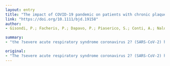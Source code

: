 ```yaml
---
layout: entry
title: "The impact of COVID-19 pandemic on patients with chronic plaque psoriasis being treated with biologic therapy: the Northern Italy experience"
link: "https://doi.org/10.1111/bjd.19158"
author:
- Gisondi, P.; Facheris, P.; Dapavo, P.; Piaserico, S.; Conti, A.; Naldi, L.; Cazzaniga, S.; Malagoli, P.; Costanzo, A.

summary:
- "the ?severe acute respiratory syndrome coronavirus 2? (SARS-CoV-2) has spread over the four continents. More than one million COVID-19 positive cases have been identified and more than 54,000 deaths have occurred worldwide. In Italy, 110,574 positive cases, 49,285 hospitalized patients and 13,155 deaths out of a population of 60,359,546 inhabitants have been reported. The highest number of deaths occurred in the northern Italian regions, i.e."

original:
- "The ?severe acute respiratory syndrome coronavirus 2? (SARS-CoV-2) has spread over the four continents, causing the respiratory manifestations of Coronavirus disease-19 (COVID-19) and satisfying the epidemiological criteria for a pandemic [1]. As of April 1, 2020, more than one million COVID-19 positive cases have been identified and more than 54,000 deaths have occurred worldwide [2]. In Italy, 110,574 positive cases, 49,285 hospitalized patients and 13,155 deaths out of a population of 60,359,546 inhabitants, have been reported, respectively [3]. The highest number of deaths occurred in the northern Italian regions, i.e. Lombardy, Emilia-Romagna, Veneto and Piedmont [3]."
---
```



